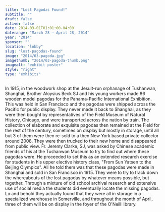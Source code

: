 ```yaml
---
title: "Lost Pagodas Found!"
subtitle: ""
draft: false
active: false
date: 2014-03-01T01:01:00-04:00
daterange: "March 28 – April 28, 2014"
year: "2014"
sponsor: ""
location: "lobby"
slug: "lost-pagodas-found"
image: "2014/03-pagoda.jpg"
imagethumb: "2014/03-pagoda-thumb.png"
imagealt: "exhibit poster"
style: "right"
type: "exhibits"
---
```


In 1915, in the woodwork shop at the Jesuit-run orphanage of Tushanwan,   Shanghai, Brother Aloysius Beck SJ and his young workers made 86 wooden   model pagodas for the Panama-Pacific International Exhibition. This was   held in San Francisco and the pagodas were shipped across the Pacific   for public display. They never made it back to Shanghai, as they were   then bought by representatives of the Field Museum of Natural History,   Chicago, and were transported across the nation by train. The collection   of elaborate and exquisite pagodas then remained at the Field for the   rest of the century, sometimes on display but mostly in storage, until   all but 3 of them were then re-sold to a then New York based private   collector around 2008. They were then trucked to their new home and   disappeared from public view. Fr. Jeremy Clarke, SJ, was asked by   Chinese academic friends of his at the Tushanwan Museum to try to find   out where these pagodas were. He proceeded to set this as an extended   research exercise for students in his upper elective history class,   "From Sun Yatsen to the Beijing Olympics". All he told them was that   these pagodas were made in Shanghai and sold in San Francisco in 1915.   They were to try to track down the whereabouts of the lost pagodas by   whatever means possible, but together. Through a mixture of old school   archival research and extensive use of social media the students did   eventually locate the missing pagodas. Lo and behold they actually found   that they were all in storage in a specialized warehouse in Somerville,   and throughout the month of April, three of them will be on display in   the foyer of the O'Neill library.
